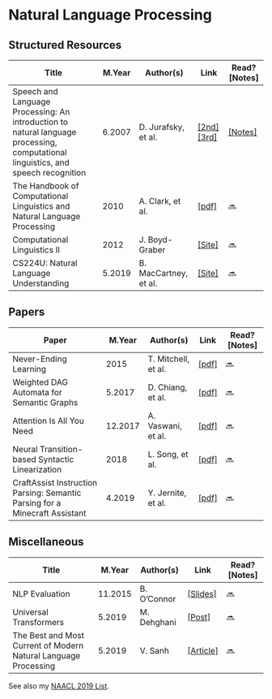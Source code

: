 # Natural Language Processing

## Structured Resources
Title | M.Year | Author(s) | Link | Read? [Notes]
--- | --- | --- | --- | ---
Speech and Language Processing: An introduction to natural language processing, computational linguistics, and speech recognition | 6.2007 | D. Jurafsky, et al. | [[2nd]](http://santini.se/teaching/ml/2014/JurafskyMartinSpeechAndLanguageProcessing2ed_draft%202007.pdf) [[3rd]](https://web.stanford.edu/~jurafsky/slp3/ed3book.pdf) | [[Notes]](https://github.com/Benned-H/Summer2019/tree/master/Speech%20and%20Language%20Processing)
The Handbook of Computational Linguistics and Natural Language Processing | 2010 | A. Clark, et al. | [[pdf]](http://course.duruofei.com/wp-content/uploads/2015/05/Clark_Computational-Linguistics-and-Natrual-Language-Processing.pdf) | 🔜
Computational Linguistics II | 2012 | J. Boyd-Graber | [[Site]](https://www.cs.colorado.edu/~jbg/teaching/CMSC_773_2012/) | 🔜
CS224U: Natural Language Understanding | 5.2019 | B. MacCartney, et al. | [[Site]](http://web.stanford.edu/class/cs224u/#) | 🔜

## Papers
Paper | M.Year | Author(s) | Link | Read? [Notes]
--- | --- | --- | --- | ---
Never-Ending Learning | 2015 | T. Mitchell, et al. | [[pdf]](https://www.cs.cmu.edu/~tom/pubs/NELL_aaai15.pdf) | 🔜
Weighted DAG Automata for Semantic Graphs | 5.2017 | D. Chiang, et al. | [[pdf]](https://www.cs.rochester.edu/u/gildea/pubs/chiang-cl18.pdf) | 🔜
Attention Is All You Need | 12.2017 | A. Vaswani, et al. | [[pdf]](https://arxiv.org/pdf/1706.03762.pdf) | 🔜
Neural Transition-based Syntactic Linearization | 2018 | L. Song, et al. | [[pdf]](https://arxiv.org/pdf/1810.09609.pdf) | 🔜
CraftAssist Instruction Parsing: Semantic Parsing for a Minecraft Assistant | 4.2019 | Y. Jernite, et al. | [[pdf]](https://arxiv.org/pdf/1905.01978.pdf) | 🔜

## Miscellaneous
Title | M.Year | Author(s) | Link | Read? [Notes]
--- | --- | --- | --- | ---
NLP Evaluation | 11.2015 | B. O’Connor | [[Slides]](https://people.cs.umass.edu/~brenocon/inlp2015/15-eval.pdf) | 🔜
Universal Transformers | 5.2019 | M. Dehghani | [[Post]](http://mostafadehghani.com/2019/05/05/universal-transformers/) | 🔜
The Best and Most Current of Modern Natural Language Processing | 5.2019 | V. Sanh | [[Article]](https://medium.com/huggingface/the-best-and-most-current-of-modern-natural-language-processing-5055f409a1d1) | 🔜

See also my [NAACL 2019 List](https://github.com/Benned-H/Reading_List/blob/master/Topics/NAACL_2019.md).
